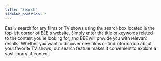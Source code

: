 ```yaml
---
title: "Search"
sidebar_position: 2
---
```


Easily search for any films or TV shows using the search box located in the top-left corner of BEE's website. Simply enter the title or keywords related to the content you're looking for, and BEE will provide you with relevant results. Whether you want to discover new films or find information about your favorite TV shows, our search feature makes it convenient to explore a vast library of content.
